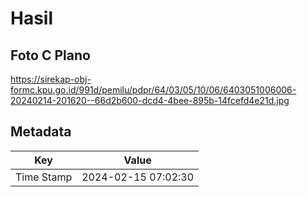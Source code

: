 # Hasil

## Foto C Plano

https://sirekap-obj-formc.kpu.go.id/991d/pemilu/pdpr/64/03/05/10/06/6403051006006-20240214-201620--66d2b600-dcd4-4bee-895b-14fcefd4e21d.jpg


## Metadata

| Key        | Value               |
| ---------- | ------------------- |
| Time Stamp | 2024-02-15 07:02:30 |



